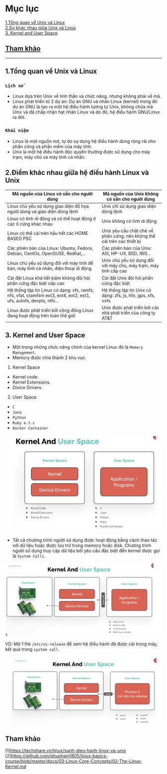 # Mục lục  
 [1.Tổng quan về Unix và Linux](#1)  
 [2.Sự khác nhau giữa Unix và Linux](#2)   
 [3. Kernel and User Space](#3)  

## [Tham khảo](#4)  

---

<a name='1'></a>   
## 1.Tổng quan về Unix và Linux

### `Lịch sử`
- Linux dựa trên Unix về tinh thần và chức năng, nhưng không phải về mã.  
- Linux phát triển từ 2 dự án: Dự án GNU và nhân Linux (kernel) trong đó dự án GNU là tạo ra một hệ điều hành tương tự Unix, không chứa mã Unix và đã chấp nhận hạt nhân Linux và do đó, hệ điều hành GNU/Linux ra đời.  
### `Khái niệm`
- Linux là một nguồn mở, tự do sự dụng hệ điều hành dùng rộng rãi cho phần cứng và phần mềm của máy tính.  
- Unix là một hệ điều hành độc quyền thường được sử dụng cho máy trạm, máy chủ và máy tính cá nhân.     

<a name='2'></a>   
## 2.Điểm khác nhau giữa hệ điều hành Linux và Unix     

|Mã nguồn của Linux có sẵn cho người dùng|Mã nguồn của Unix không có sẵn cho người dùng|  
|----|----|  
|Linux chủ yếu sử dụng giao diện đồ họa người dùng và giao diện dòng lệnh|Unix chỉ sử dụng giao diện dòng lệnh|  
|Linux có tính di động và có thể hoạt động ở các ổ cứng khác nhau|Unix không có tính di động|  
|Linux có thể cài trên hầu hết các HOME BASED PSC|Unix yêu cầu chặt chẽ về phần cứng, nên không thể cài trên các thiết bị|  
|Các phiên bản của Linux: Ubuntu, Fedora, Debian, CentOs, OpenSUSE, Redhat,...|Các phiên bản của Unix: AIS, HP-UX, BSD, IRIS...|  
|Linux chủ yếu sử dụng đối với máy tính để bàn, máy tính cá nhân, điện thoại di động| Unix chủ yếu sử dụng đối với máy chủ, máy trạm, máy tính cấp cao|  
|Cài đặt Linux khá tiết kiệm không đòi hỏi phần cứng đặc biệt cấp cao|Cài đặt Unix đòi hỏi phần cứng đặc biệt|  
|Hệ thống tập tin Linux có dạng: xfs, ramfs, nfs, vfat, cramfsm ext3, ext4, ext2, ext1, ufs, autofs, devpts, ntfs...|Hệ thống tập tin Unix có dạng: zfs, js, hfx, gps, xfs, vxfs|  
|Linux được phát triển bởi cộng đồng Linux đang hoạt động trên toàn thế giới|Unix được phát triển bởi các nhà phát triển của công ty AT&T|   

<a name='3'></a>   
## 3. Kernel and User Space   

- Một trong những chức năng chính của kernel Linux đó là `Memory Management`.       
- Memory được chia thành 2 khu vục.   
1. Kernel Space  
  - Kernel code.
  - Kernel Extensions.
  - Divice Drivers.   
2. User Space   
  - `C`
  - `Java`  
  - `Python`   
  - `Ruby e.t.c`   
  - `Docker Container`     

![image](image/7.5.png)     

- Tất cả chương trình người sử dụng được hoạt động bằng cách thao tác với dữ liệu hoặc được lưu trữ trong memory hoặc disk. Chương trình người sử dụng truy cập dữ liệu bởi yêu cầu đặc biệt đến kernel được gọi là `System Calls`.  

![image](image/7.6.png)   

VD: Mở 1 file `/etc/os-release` để xem hệ điều hành đã được cài trong máy, kết quả trong `system call`.    

![image](image/7.7.png)   



<a name='4'></a>  
## Tham khảo  

[1]https://techshare.vn/linux/sanh-dieu-hanh-linux-va-unix 
[2]https://github.com/phupham1805/linux-basics-course/blob/master/docs/03-Linux-Core-Concepts/02-The-Linux-Kernel.md 







